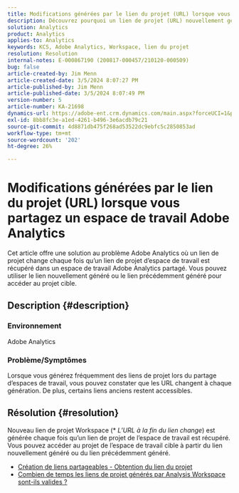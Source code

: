 ```yaml
---
title: Modifications générées par le lien du projet (URL) lorsque vous partagez un espace de travail Adobe Analytics
description: Découvrez pourquoi un lien de projet (URL) nouvellement généré change lorsque vous partagez un espace de travail Adobe Analytics. Vous pouvez utiliser l’ancien lien ou le nouveau lien pour y accéder.
solution: Analytics
product: Analytics
applies-to: Analytics
keywords: KCS, Adobe Analytics, Workspace, lien du projet
resolution: Resolution
internal-notes: E-000867190 (200817-000457/210120-000509)
bug: false
article-created-by: Jim Menn
article-created-date: 3/5/2024 8:07:27 PM
article-published-by: Jim Menn
article-published-date: 3/5/2024 8:07:49 PM
version-number: 5
article-number: KA-21698
dynamics-url: https://adobe-ent.crm.dynamics.com/main.aspx?forceUCI=1&pagetype=entityrecord&etn=knowledgearticle&id=a1fe9afb-2bdb-ee11-904d-6045bd006268
exl-id: 8bb8fc3e-a1ed-4261-b496-3e6acdb79c21
source-git-commit: 4d8871db475f268ad53522dc9ebfc5c2850853ad
workflow-type: tm+mt
source-wordcount: '202'
ht-degree: 26%

---
```


# Modifications générées par le lien du projet (URL) lorsque vous partagez un espace de travail Adobe Analytics


Cet article offre une solution au problème Adobe Analytics où un lien de projet change chaque fois qu’un lien de projet d’espace de travail est récupéré dans un espace de travail Adobe Analytics partagé. Vous pouvez utiliser le lien nouvellement généré ou le lien précédemment généré pour accéder au projet cible.

## Description {#description}


### Environnement

Adobe Analytics

### Problème/Symptômes

Lorsque vous générez fréquemment des liens de projet lors du partage d’espaces de travail, vous pouvez constater que les URL changent à chaque génération. De plus, certains liens anciens restent accessibles.


## Résolution {#resolution}


Nouveau lien de projet Workspace (\* *L’URL à la fin du lien change*) est générée chaque fois qu’un lien de projet de l’espace de travail est récupéré. Vous pouvez accéder au projet de l’espace de travail cible à partir du lien nouvellement généré ou du lien précédemment généré.

- [Création de liens partageables - Obtention du lien du projet](https://experienceleague.adobe.com/docs/analytics/analyze/analysis-workspace/curate-share/shareable-links.html?lang=fr)
- [Combien de temps les liens de projet générés par Analysis Workspace sont-ils valides ?](https://experienceleague.adobe.com/docs/experience-cloud-kcs/kbarticles/KA-21274.html)
